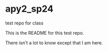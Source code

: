 # apy2_sp24
test repo for class


This is the README for this test repo.

There isn't a lot to know except that I am here.

